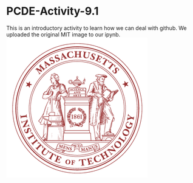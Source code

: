 # PCDE-Activity-9.1
This is an introductory activity to learn how we can deal with github. 
We uploaded the original MIT image to our ipynb.
![MIT LOGO](image.png)
